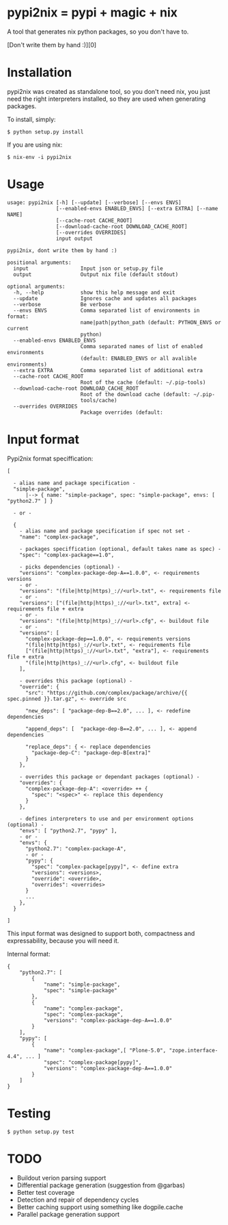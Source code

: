 pypi2nix = pypi + magic + nix
==============================

A tool that generates nix python packages, so you don't have to.

[Don't write them by hand :)][0]


Installation
============

pypi2nix was created as standalone tool, so you don't need nix, you just
need the right interpreters installed, so they are used when generating
packages.

To install, simply:

```console
$ python setup.py install
```

If you are using nix:

```console
$ nix-env -i pypi2nix
```

Usage
=====

```
usage: pypi2nix [-h] [--update] [--verbose] [--envs ENVS]
                [--enabled-envs ENABLED_ENVS] [--extra EXTRA] [--name NAME]
                [--cache-root CACHE_ROOT]
                [--download-cache-root DOWNLOAD_CACHE_ROOT]
                [--overrides OVERRIDES]
                input output

pypi2nix, dont write them by hand :)

positional arguments:
  input                 Input json or setup.py file
  output                Output nix file (default stdout)

optional arguments:
  -h, --help            show this help message and exit
  --update              Ignores cache and updates all packages
  --verbose             Be verbose
  --envs ENVS           Comma separated list of environments in format:
                        name|path|python_path (default: PYTHON_ENVS or current
                        python)
  --enabled-envs ENABLED_ENVS
                        Comma separated names of list of enabled environments
                        (default: ENABLED_ENVS or all avalible environments)
  --extra EXTRA         Comma separated list of additional extra
  --cache-root CACHE_ROOT
                        Root of the cache (default: ~/.pip-tools)
  --download-cache-root DOWNLOAD_CACHE_ROOT
                        Root of the download cache (default: ~/.pip-
                        tools/cache)
  --overrides OVERRIDES
                        Package overrides (default:
```

Input format
============

Pypi2nix format speciffication:

```
[
 
  - alias name and package specification -
  "simple-package",
      |--> { name: "simple-package", spec: "simple-package", envs: [ "python2.7" ] }

  - or -

  {
    - alias name and package specification if spec not set -
    "name": "complex-package",

    - packages speciffication (optional, default takes name as spec) -
    "spec": "complex-package==1.0",

    - picks dependencies (optional) -
    "versions": "complex-package-dep-A==1.0.0", <- requirements versions
    - or -
    "versions": "(file|http|https)_://<url>.txt", <- requirements file
    - or -
    "versions": ["(file|http|https)_://<url>.txt", extra] <- requirements file + extra
    - or -
    "versions": "(file|http|https)_://<url>.cfg", <- buildout file
    - or -
    "versions": [
      "complex-package-dep==1.0.0", <- requirements versions
      "(file|http|https)_://<url>.txt", <- requirements file
      ["(file|http|https)_://<url>.txt", "extra"], <- requirements file + extra
      "(file|http|https)_://<url>.cfg", <- buildout file
    ],

    - overrides this package (optional) -
    "override": {
      "src": "https://github.com/complex/package/archive/{{ spec.pinned }}.tar.gz", <- override src

      "new_deps": [ "package-dep-B==2.0", ... ], <- redefine dependencies

      "append_deps": [  "package-dep-B==2.0", ... ], <- append dependencies

      "replace_deps": { <- replace dependencies
        "package-dep-C": "package-dep-B[extra]"
      }
    },

    - overrides this package or dependant packages (optional) -
    "overrides": {
      "complex-package-dep-A": <override> ++ {
        "spec": "<spec>" <- replace this dependency
      }
    },

    - defines interpreters to use and per environment options (optional) -
    "envs": [ "python2.7", "pypy" ],
    - or -
    "envs": {
      "python2.7": "complex-package-A",
      - or -
      "pypy": {
        "spec": "complex-package[pypy]", <- define extra
        "versions": <versions>,
        "override": <override>,
        "overrides": <overrides>
      }
      ...
    },
  }
 
]
```

This input format was designed to support both, compactness and expressability,
because you will need it.

Internal format:

```
{
    "python2.7": [
        {
            "name": "simple-package",
            "spec": "simple-package"
        },
        {
            "name": "complex-package",
            "spec": "complex-package",
            "versions": "complex-package-dep-A==1.0.0"
        }
    ],
    "pypy": [
        {
            "name": "complex-package",[ "Plone-5.0", "zope.interface-4.4", ... ]
            "spec": "complex-package[pypy]",
            "versions": "complex-package-dep-A==1.0.0"
        }
    ]
}
```

Testing
=======

```
$ python setup.py test
```

TODO
====

- Buildout verion parsing support
- Differential package generation (suggestion from @garbas)
- Better test coverage
- Detection and repair of dependency cycles
- Better caching support using something like dogpile.cache
- Parallel package generation support
